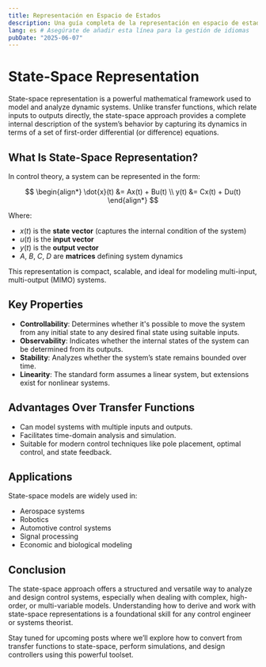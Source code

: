```yaml
---
title: Representación en Espacio de Estados
description: Una guía completa de la representación en espacio de estados, sus propiedades y aplicaciones en sistemas de control.
lang: es # Asegúrate de añadir esta línea para la gestión de idiomas
pubDate: "2025-06-07"
---
```


# State-Space Representation

State-space representation is a powerful mathematical framework used to model and analyze dynamic systems. Unlike transfer functions, which relate inputs to outputs directly, the state-space approach provides a complete internal description of the system’s behavior by capturing its dynamics in terms of a set of first-order differential (or difference) equations.

## What Is State-Space Representation?

In control theory, a system can be represented in the form:

$$
\begin{align*}
\dot{x}(t) &= Ax(t) + Bu(t) \\
y(t) &= Cx(t) + Du(t)
\end{align*}
$$

Where:

- $x(t)$ is the **state vector** (captures the internal condition of the system)
- $u(t)$ is the **input vector**
- $y(t)$ is the **output vector**
- $A$, $B$, $C$, $D$ are **matrices** defining system dynamics

This representation is compact, scalable, and ideal for modeling multi-input, multi-output (MIMO) systems.

## Key Properties

- **Controllability**: Determines whether it's possible to move the system from any initial state to any desired final state using suitable inputs.
- **Observability**: Indicates whether the internal states of the system can be determined from its outputs.
- **Stability**: Analyzes whether the system’s state remains bounded over time.
- **Linearity**: The standard form assumes a linear system, but extensions exist for nonlinear systems.

## Advantages Over Transfer Functions

- Can model systems with multiple inputs and outputs.
- Facilitates time-domain analysis and simulation.
- Suitable for modern control techniques like pole placement, optimal control, and state feedback.

## Applications

State-space models are widely used in:

- Aerospace systems  
- Robotics  
- Automotive control systems  
- Signal processing  
- Economic and biological modeling  

## Conclusion

The state-space approach offers a structured and versatile way to analyze and design control systems, especially when dealing with complex, high-order, or multi-variable models. Understanding how to derive and work with state-space representations is a foundational skill for any control engineer or systems theorist.

Stay tuned for upcoming posts where we’ll explore how to convert from transfer functions to state-space, perform simulations, and design controllers using this powerful toolset.
